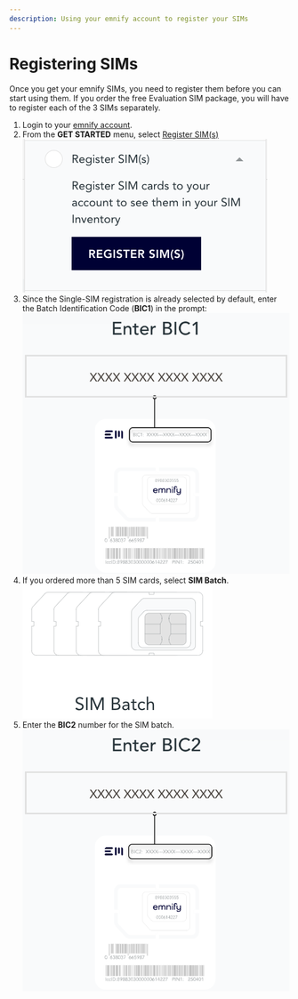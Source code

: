 ```yaml
---
description: Using your emnify account to register your SIMs
---
```

# Registering SIMs

Once you get your emnify SIMs, you need to register them before you can start using them.
If you order the free Evaluation SIM package, you will have to register each of the 3 SIMs separately.

1. Login to your [emnify account](https://portal.emnify.com).  
1. From the **GET STARTED** menu, select [Register SIM(s)](https://portal.emnify.com/sim-registration)  
![Register SIMs](assets/portal-get-started-collapible-register-sims-menu-item.png)
1. Since the Single-SIM registration is already selected by default, enter the Batch Identification Code (**BIC1**) in the prompt:  
![BIC1](assets/portal-sim-registration-enter-bic1.png)
1. If you ordered more than 5 SIM cards, select **SIM Batch**.  
![SIM-Batch](assets/portal-sim-registration-sim-batch.png)
1. Enter the **BIC2** number for the SIM batch.  
![BIC2](assets/portal-sim-registration-enter-bic2.png)
